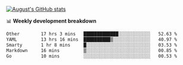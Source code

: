 
[![August's GitHub stats](https://github-readme-stats.vercel.app/api?username=zou-weidong&show_icons=true&theme=radical)](https://github.com/zou-weidong)


📊 **Weekly development breakdown**
<!--START_SECTION:waka-->

```txt
Other        17 hrs 3 mins   █████████████░░░░░░░░░░░░   52.63 %
YAML         13 hrs 16 mins  ██████████▒░░░░░░░░░░░░░░   40.97 %
Smarty       1 hr 8 mins     █░░░░░░░░░░░░░░░░░░░░░░░░   03.53 %
Markdown     16 mins         ▒░░░░░░░░░░░░░░░░░░░░░░░░   00.85 %
Go           10 mins         ░░░░░░░░░░░░░░░░░░░░░░░░░   00.53 %
```

<!--END_SECTION:waka-->
